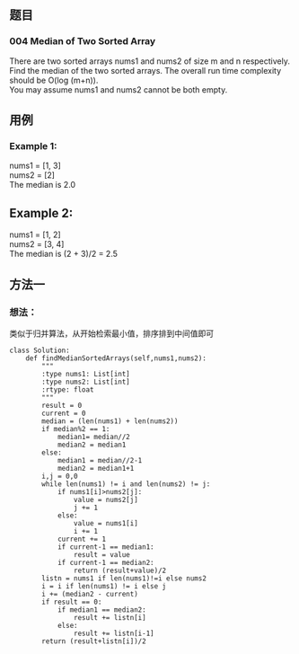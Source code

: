 ## 题目
### 004 Median of Two Sorted Array
There are two sorted arrays nums1 and nums2 of size m and n respectively.  
Find the median of the two sorted arrays. The overall run time complexity should be O(log (m+n)).  
You may assume nums1 and nums2 cannot be both empty.
## 用例
### Example 1:
nums1 = [1, 3]  
nums2 = [2]  
The median is 2.0  

## Example 2:
nums1 = [1, 2]  
nums2 = [3, 4]  
The median is (2 + 3)/2 = 2.5
## 方法一
### 想法：
类似于归并算法，从开始检索最小值，排序排到中间值即可
```
class Solution:
    def findMedianSortedArrays(self,nums1,nums2):
        """
        :type nums1: List[int]
        :type nums2: List[int]
        :rtype: float
        """
        result = 0
        current = 0
        median = (len(nums1) + len(nums2))
        if median%2 == 1:
            median1= median//2
            median2 = median1
        else:
            median1 = median//2-1
            median2 = median1+1
        i,j = 0,0 
        while len(nums1) != i and len(nums2) != j:
            if nums1[i]>nums2[j]:
                value = nums2[j]
                j += 1
            else:
                value = nums1[i]
                i += 1
            current += 1
            if current-1 == median1:
                result = value
            if current-1 == median2:
                return (result+value)/2 
        listn = nums1 if len(nums1)!=i else nums2
        i = i if len(nums1) != i else j
        i += (median2 - current)
        if result == 0:
            if median1 == median2:
                result += listn[i]
            else:
                result += listn[i-1]
        return (result+listn[i])/2
```
